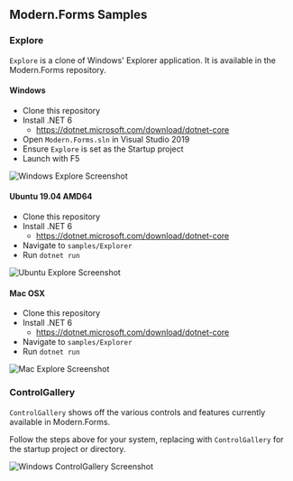 ## Modern.Forms Samples

### Explore

`Explore` is a clone of Windows' Explorer application.  It is available in the Modern.Forms repository.

#### Windows

* Clone this repository
* Install .NET 6
  * https://dotnet.microsoft.com/download/dotnet-core
* Open `Modern.Forms.sln` in Visual Studio 2019
* Ensure `Explore` is set as the Startup project
* Launch with F5

![Windows Explore Screenshot](https://github.com/jpobst/Modern.Forms/blob/main/docs/explorer-windows.png "Windows Explore Screenshot")

#### Ubuntu 19.04 AMD64

* Clone this repository
* Install .NET 6
  * https://dotnet.microsoft.com/download/dotnet-core
* Navigate to `samples/Explorer`
* Run `dotnet run`

![Ubuntu Explore Screenshot](https://github.com/jpobst/Modern.Forms/blob/main/docs/explorer-ubuntu.png "Ubuntu Explore Screenshot")

#### Mac OSX

* Clone this repository
* Install .NET 6
  * https://dotnet.microsoft.com/download/dotnet-core
* Navigate to `samples/Explorer`
* Run `dotnet run`

![Mac Explore Screenshot](https://github.com/jpobst/Modern.Forms/blob/main/docs/explorer-osx.png "Mac Explore Screenshot")

### ControlGallery

`ControlGallery` shows off the various controls and features currently available in Modern.Forms.

Follow the steps above for your system, replacing with `ControlGallery` for the startup project or directory.

![Windows ControlGallery Screenshot](https://github.com/jpobst/Modern.Forms/blob/main/docs/controlgallery-windows.png "Windows ControlGallery Screenshot")
